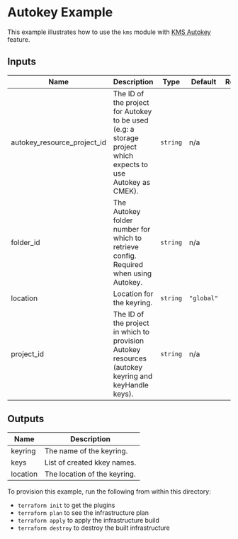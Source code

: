 # Autokey Example

This example illustrates how to use the `kms` module with [KMS Autokey](https://cloud.google.com/kms/docs/autokey-overview) feature.

<!-- BEGINNING OF PRE-COMMIT-TERRAFORM DOCS HOOK -->
## Inputs

| Name | Description | Type | Default | Required |
|------|-------------|------|---------|:--------:|
| autokey\_resource\_project\_id | The ID of the project for Autokey to be used (e.g: a storage project which expects to use Autokey as CMEK). | `string` | n/a | yes |
| folder\_id | The Autokey folder number for which to retrieve config. Required when using Autokey. | `string` | n/a | yes |
| location | Location for the keyring. | `string` | `"global"` | no |
| project\_id | The ID of the project in which to provision Autokey resources (autokey keyring and keyHandle keys). | `string` | n/a | yes |

## Outputs

| Name | Description |
|------|-------------|
| keyring | The name of the keyring. |
| keys | List of created kkey names. |
| location | The location of the keyring. |

<!-- END OF PRE-COMMIT-TERRAFORM DOCS HOOK -->

To provision this example, run the following from within this directory:
- `terraform init` to get the plugins
- `terraform plan` to see the infrastructure plan
- `terraform apply` to apply the infrastructure build
- `terraform destroy` to destroy the built infrastructure
